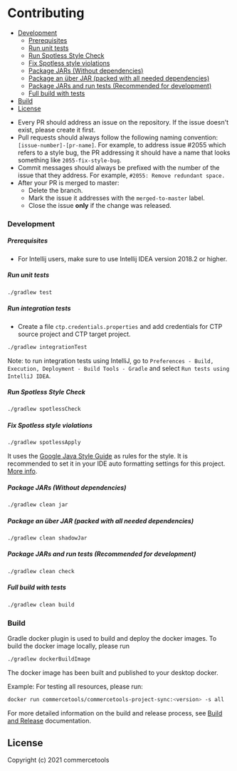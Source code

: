 # Contributing

<!-- START doctoc generated TOC please keep comment here to allow auto update -->
<!-- DON'T EDIT THIS SECTION, INSTEAD RE-RUN doctoc TO UPDATE -->


  - [Development](#development)
      - [Prerequisites](#prerequisites)
      - [Run unit tests](#run-unit-tests)
      - [Run Spotless Style Check](#run-spotless-style-check)
      - [Fix Spotless style violations](#fix-spotless-style-violations)
      - [Package JARs (Without dependencies)](#package-jars-without-dependencies)
      - [Package an über JAR (packed with all needed dependencies)](#package-an-%C3%BCber-jar-packed-with-all-needed-dependencies)
      - [Package JARs and run tests (Recommended for development)](#package-jars-and-run-tests-recommended-for-development)
      - [Full build with tests](#full-build-with-tests)
  - [Build](#build)
- [License](#license)

<!-- END doctoc generated TOC please keep comment here to allow auto update -->


- Every PR should address an issue on the repository. If the issue doesn't exist, please create it first.
- Pull requests should always follow the following naming convention: 
`[issue-number]-[pr-name]`. For example,
to address issue #2055 which refers to a style bug, the PR addressing it should have a name that looks something like
 `2055-fix-style-bug`.
- Commit messages should always be prefixed with the number of the issue that they address. 
For example, `#2055: Remove redundant space.`
- After your PR is merged to master:
    - Delete the branch.
    - Mark the issue it addresses with the `merged-to-master` label.
    - Close the issue **only** if the change was released.

### Development

##### Prerequisites
 - For Intellij users, make sure to use Intellij IDEA version 2018.2 or higher.

##### Run unit tests
````bash
./gradlew test
````

##### Run integration tests
- Create a file `ctp.credentials.properties` and add credentials for CTP source project and CTP target project. 
````bash
./gradlew integrationTest
````
Note: to run integration tests using IntelliJ, go to `Preferences - Build, Execution, Deployment - Build Tools - Gradle` and select `Run tests using IntelliJ IDEA`.

##### Run Spotless Style Check
````bash
./gradlew spotlessCheck
````

##### Fix Spotless style violations
````bash
./gradlew spotlessApply
````

It uses the [Google Java Style Guide](https://google.github.io/styleguide/javaguide.html) as rules for the style. 
It is recommended to set it in your IDE auto formatting settings for this project. 
[More info](https://github.com/google/google-java-format#intellij).


##### Package JARs (Without dependencies)
````bash
./gradlew clean jar
````

##### Package an über JAR (packed with all needed dependencies)
````bash
./gradlew clean shadowJar
````

##### Package JARs and run tests (Recommended for development)
````bash
./gradlew clean check
````

##### Full build with tests
````bash
./gradlew clean build
````

### Build 

 Gradle docker plugin is used to build and deploy the docker images. 
 To build the docker image locally, please run
 ````bash
./gradlew dockerBuildImage
````
The docker image has been built and published to your desktop docker.

Example:
For testing all resources, please run:
````bash
docker run commercetools/commercetools-project-sync:<version> -s all
````

For more detailed information on the build and release process, see [Build and Release](BUILD.md) documentation.

## License
Copyright (c) 2021 commercetools
